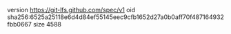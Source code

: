 version https://git-lfs.github.com/spec/v1
oid sha256:6525a25118e6d4d84ef55145eec9cfb1652d27a0b0aff70f487164932fbb0667
size 4588
